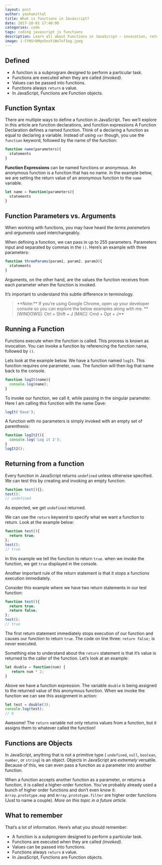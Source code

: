 ```yaml
---
layout: post
author: yashumittal
title: What is functions in Javascript?
date: 2017-10-01 17:40:00
categories: code
tags: coding javascript js functions
description: Learn all about Functions in JavaScript — invocation, return, parameters, declarations, and expressions.
image: 1-CYNSrbMqn5nsYiWo7of1og.jpeg
---
```


## Defined

* A function is a subprogram designed to perform a particular task.
* Functions are executed when they are called *(invoked)*.
* Values can be passed into functions.
* Functions always `return` a value.
* In JavaScript, Functions are Function objects.

## Function Syntax

There are multiple ways to define a function in JavaScript. Two we’ll explore in this article are function declarations, and function expressions
A Function Declaration defines a named function. Think of a declaring a function as equal to declaring a variable. Instead of using `var` though, you use the `function` keyword, followed by the name of the function:

```js
function name(parameters){
  statements
}
```

**Function Expressions** can be named functions or anonymous. An anonymous function is a function that has no name. In the example below, we are setting the return value of an anonymous function to the `name` variable.

```js
let name = function(parameters){
  statements
}
```

## Function Parameters vs. Arguments

When working with functions, you may have heard the *terms parameters* and *arguments* used interchangeably.

When defining a function, we can pass in up to 255 parameters. Parameters input and separated by commas in the `()`. Here’s an example with three parameters:

```js
function threeParams(param1, param2, param3){
  statements
}
```

Arguments, on the other hand, are the values the function receives from each parameter when the function is invoked.

It’s important to understand this subtle difference in terminology.

<blockquote>
**Note:** If you’re using Google Chrome, open up your developer console so you can explore the below examples along with me. **[WINDOWS]: Ctrl + Shift + J [MAC]: Cmd + Opt + J**
</blockquote>

## Running a Function

Functions execute when the function is called. This process is known as invocation. You can invoke a function by referencing the function name, followed by `()`.

Lets look at the example below. We have a function named `logIt`. This function requires one parameter, `name`. The function will then log that name back to the console.

```js
function logIt(name){
  console.log(name);
}
```

To invoke our function, we call it, while passing in the singular parameter. Here I am calling this function with the name Dave:

```js
logIt('Dave');
```

A function with no parameters is simply invoked with an empty set of parenthesis:

```js
function logIt2(){
  console.log('Log it 2');
}
logIt2();
```

## Returning from a function

Every function in JavaScript returns `undefined` unless otherwise specified. We can test this by creating and invoking an empty function:

```js
function test(){};
test();
// undefined
```

As expected, we get `undefined` returned.

We can use the `return` keyword to specify what we want a function to return. Look at the example below:

```js
function test(){
  return true;
};
test();
// true
```

In this example we tell the function to return `true`. when we invoke the function, we get `true` displayed in the console.

Another important rule of the return statement is that it stops a functions execution immediately.

Consider this example where we have two return statements in our test function:

```js
function test(){
  return true;
  return false;
};
test();
// true
```

The first return statement immediately stops execution of our function and causes our function to return `true`. The code on line three: `return false;` is *never* executed.

Something else to understand about the `return` statement is that it’s value is returned to the caller of the function. Let’s look at an example:

```js
let double = function(num) {
   return num * 2;
}
```

Above we have a function expression. The variable `double` is being assigned to the returned value of this anonymous function. When we invoke the function we can see this assignment in action:

```js
let test = double(3);
console.log(test);
// 6
```

Awesome! The `return` variable not only returns values from a function, but it assigns them to whatever called the function!

## Functions are Objects

In JavaScript, anything that is not a primitive type ( `undefined`, `null`, `boolean`, `number`, or `string`) is an object. Objects in JavaScript are *extremely* versatile. Because of this, we can even pass a function as a parameter into another function.

When a function accepts another function as a parameter, or returns a function, it is called a higher-order function. You’ve probably already used a bunch of higher order functions and don’t even know it: `Array.prototype.map` and `Array.prototype.filter` are higher order functions (Just to name a couple). *More on this topic in a future article.*

## What to remember

That’s a lot of information. Here’s what you should remember:

* A function is a *subprogram* designed to perform a particular task.
* Functions are executed when they are called *(invoked)*.
* Values can be passed into functions.
* Functions always `return` a value.
* In JavaScript, Functions are Function objects.
